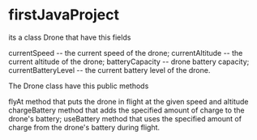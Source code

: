 # firstJavaProject

its a class Drone that have this fields

currentSpeed -- the current speed of the drone;
currentAltitude -- the current altitude of the drone;
batteryCapacity -- drone battery capacity;
currentBatteryLevel -- the current battery level of the drone.

The Drone class have this public methods

flyAt method that puts the drone in flight at the given speed and altitude
chargeBattery method that adds the specified amount of charge to the drone's battery;
useBattery method that uses the specified amount of charge from the drone's battery during flight.